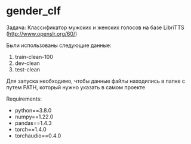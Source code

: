 # gender_clf

Задача: Классификатор мужских и женских голосов на базе LibriTTS (http://www.openslr.org/60/)

Были использованы следующие данные:
1. train-clean-100
2. dev-clean
3. test-clean

Для запуска необходимо, чтобы данные файлы находились в папке с путем PATH, который нужно указать в самом проекте 

Requirements:
- python==3.8.0
- numpy==1.22.0
- pandas==1.4.3
- torch==1.4.0
- torchaudio==0.4.0





